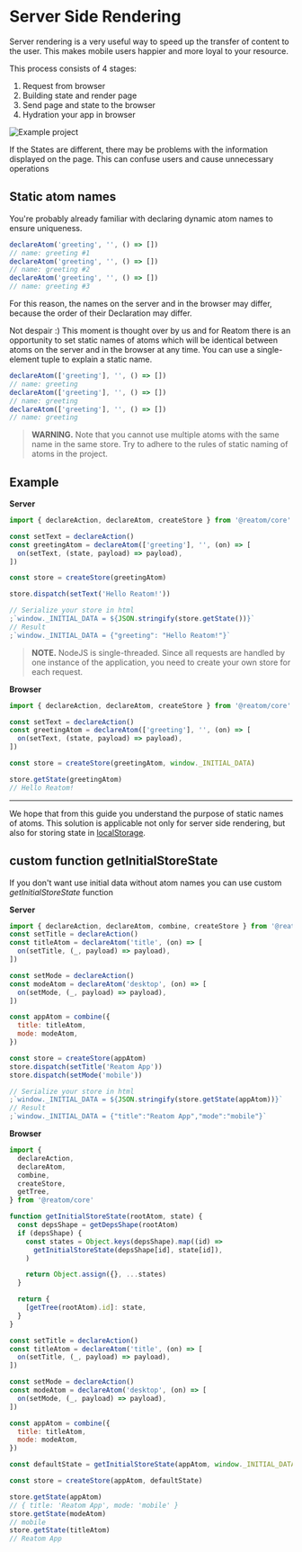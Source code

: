 # Server Side Rendering

Server rendering is a very useful way to speed up the transfer of content to the user. This makes mobile users happier and more loyal to your resource.

This process consists of 4 stages:

1. Request from browser
2. Building state and render page
3. Send page and state to the browser
4. Hydration your app in browser

![Example project](./server-sider-rendering.assets/requset-response.svg)

If the States are different, there may be problems with the information displayed on the page. This can confuse users and cause unnecessary operations

## Static atom names

You're probably already familiar with declaring dynamic atom names to ensure uniqueness.

```js
declareAtom('greeting', '', () => [])
// name: greeting #1
declareAtom('greeting', '', () => [])
// name: greeting #2
declareAtom('greeting', '', () => [])
// name: greeting #3
```

For this reason, the names on the server and in the browser may differ, because the order of their Declaration may differ.

Not despair :) This moment is thought over by us and for Reatom there is an opportunity to set static names of atoms which will be identical between atoms on the server and in the browser at any time. You can use a single-element tuple to explain a static name.

```js
declareAtom(['greeting'], '', () => [])
// name: greeting
declareAtom(['greeting'], '', () => [])
// name: greeting
declareAtom(['greeting'], '', () => [])
// name: greeting
```

> **WARNING.** Note that you cannot use multiple atoms with the same name in the same store. Try to adhere to the rules of static naming of atoms in the project.

## Example

**Server**

```js
import { declareAction, declareAtom, createStore } from '@reatom/core'

const setText = declareAction()
const greetingAtom = declareAtom(['greeting'], '', (on) => [
  on(setText, (state, payload) => payload),
])

const store = createStore(greetingAtom)

store.dispatch(setText('Hello Reatom!'))
```

```js
// Serialize your store in html
;`window._INITIAL_DATA = ${JSON.stringify(store.getState())}`
// Result
;`window._INITIAL_DATA = {"greeting": "Hello Reatom!"}`
```

> **NOTE.** NodeJS is single-threaded. Since all requests are handled by one instance of the application, you need to create your own store for each request.

**Browser**

```js
import { declareAction, declareAtom, createStore } from '@reatom/core'

const setText = declareAction()
const greetingAtom = declareAtom(['greeting'], '', (on) => [
  on(setText, (state, payload) => payload),
])

const store = createStore(greetingAtom, window._INITIAL_DATA)

store.getState(greetingAtom)
// Hello Reatom!
```

---

We hope that from this guide you understand the purpose of static names of atoms. This solution is applicable not only for server side rendering, but also for storing state in [localStorage](https://developer.mozilla.org/en-US/docs/Web/API/Window/localStorage).

## custom function getInitialStoreState

If you don't want use initial data without atom names you can use custom _getInitialStoreState_ function

**Server**

```js
import { declareAction, declareAtom, combine, createStore } from '@reatom/core'
const setTitle = declareAction()
const titleAtom = declareAtom('title', (on) => [
  on(setTitle, (_, payload) => payload),
])

const setMode = declareAction()
const modeAtom = declareAtom('desktop', (on) => [
  on(setMode, (_, payload) => payload),
])

const appAtom = combine({
  title: titleAtom,
  mode: modeAtom,
})

const store = createStore(appAtom)
store.dispatch(setTitle('Reatom App'))
store.dispatch(setMode('mobile'))
```

```js
// Serialize your store in html
;`window._INITIAL_DATA = ${JSON.stringify(store.getState(appAtom))}`
// Result
;`window._INITIAL_DATA = {"title":"Reatom App","mode":"mobile"}`
```

**Browser**

```js
import {
  declareAction,
  declareAtom,
  combine,
  createStore,
  getTree,
} from '@reatom/core'

function getInitialStoreState(rootAtom, state) {
  const depsShape = getDepsShape(rootAtom)
  if (depsShape) {
    const states = Object.keys(depsShape).map((id) =>
      getInitialStoreState(depsShape[id], state[id]),
    )

    return Object.assign({}, ...states)
  }

  return {
    [getTree(rootAtom).id]: state,
  }
}

const setTitle = declareAction()
const titleAtom = declareAtom('title', (on) => [
  on(setTitle, (_, payload) => payload),
])

const setMode = declareAction()
const modeAtom = declareAtom('desktop', (on) => [
  on(setMode, (_, payload) => payload),
])

const appAtom = combine({
  title: titleAtom,
  mode: modeAtom,
})

const defaultState = getInitialStoreState(appAtom, window._INITIAL_DATA)

const store = createStore(appAtom, defaultState)

store.getState(appAtom)
// { title: 'Reatom App', mode: 'mobile' }
store.getState(modeAtom)
// mobile
store.getState(titleAtom)
// Reatom App
```
